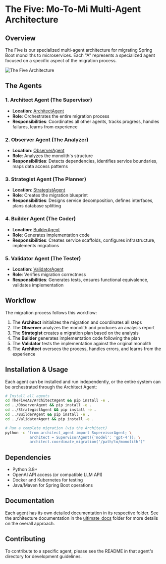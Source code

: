 # The Five: Mo-To-Mi Multi-Agent Architecture

## Overview

The Five is our specialized multi-agent architecture for migrating Spring Boot monoliths to microservices. Each "A" represents a specialized agent focused on a specific aspect of the migration process.

![The Five Architecture](https://via.placeholder.com/800x400.png?text=The+Five+As+Architecture)

## The Agents

### 1. Architect Agent (The Supervisor)
- **Location**: [ArchitectAgent](./ArchitectAgent/)
- **Role**: Orchestrates the entire migration process
- **Responsibilities**: Coordinates all other agents, tracks progress, handles failures, learns from experience

### 2. Observer Agent (The Analyzer)
- **Location**: [ObserverAgent](./ObserverAgent/)
- **Role**: Analyzes the monolith's structure
- **Responsibilities**: Detects dependencies, identifies service boundaries, maps data access patterns

### 3. Strategist Agent (The Planner)
- **Location**: [StrategistAgent](./StrategistAgent/)
- **Role**: Creates the migration blueprint
- **Responsibilities**: Designs service decomposition, defines interfaces, plans database splitting

### 4. Builder Agent (The Coder)
- **Location**: [BuilderAgent](./BuilderAgent/)
- **Role**: Generates implementation code
- **Responsibilities**: Creates service scaffolds, configures infrastructure, implements migrations

### 5. Validator Agent (The Tester)
- **Location**: [ValidatorAgent](./ValidatorAgent/)
- **Role**: Verifies migration correctness
- **Responsibilities**: Generates tests, ensures functional equivalence, validates implementation

## Workflow

The migration process follows this workflow:

1. The **Architect** initializes the migration and coordinates all steps
2. The **Observer** analyzes the monolith and produces an analysis report
3. The **Strategist** creates a migration plan based on the analysis
4. The **Builder** generates implementation code following the plan
5. The **Validator** tests the implementation against the original monolith
6. The **Architect** oversees the process, handles errors, and learns from the experience

## Installation & Usage

Each agent can be installed and run independently, or the entire system can be orchestrated through the Architect Agent:

```bash
# Install all agents
cd TheFiveAs/ArchitectAgent && pip install -e .
cd ../ObserverAgent && pip install -e .
cd ../StrategistAgent && pip install -e .
cd ../BuilderAgent && pip install -e .
cd ../ValidatorAgent && pip install -e .

# Run a complete migration (via the Architect)
python -c "from architect_agent import SupervisorAgent; \
           architect = SupervisorAgent({'model': 'gpt-4'}); \
           architect.coordinate_migration('/path/to/monolith')"
```

## Dependencies

- Python 3.8+
- OpenAI API access (or compatible LLM API)
- Docker and Kubernetes for testing
- Java/Maven for Spring Boot operations

## Documentation

Each agent has its own detailed documentation in its respective folder. See the architecture documentation in the [ultimate_docs](../ultimate_docs/) folder for more details on the overall approach.

## Contributing

To contribute to a specific agent, please see the README in that agent's directory for development guidelines. 